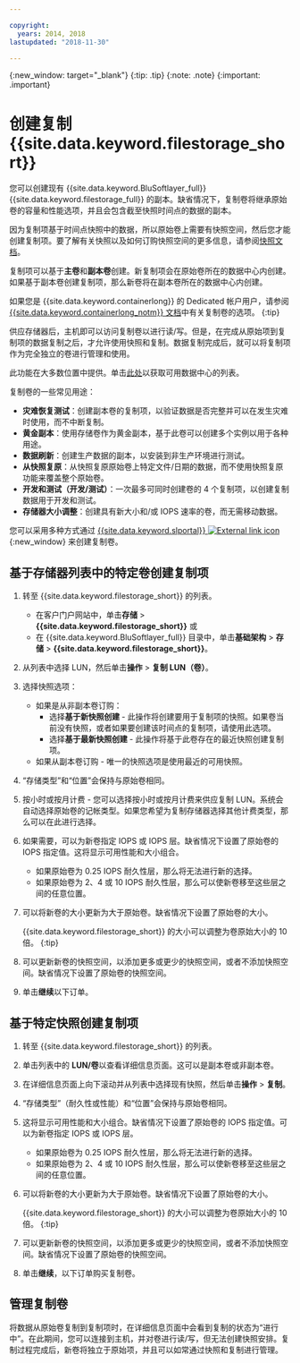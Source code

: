 ```yaml
---

copyright:
  years: 2014, 2018
lastupdated: "2018-11-30"

---
```

{:new_window: target="_blank"}
{:tip: .tip}
{:note: .note}
{:important: .important}

# 创建复制 {{site.data.keyword.filestorage_short}}

您可以创建现有 {{site.data.keyword.BluSoftlayer_full}} {{site.data.keyword.filestorage_full}} 的副本。缺省情况下，复制卷将继承原始卷的容量和性能选项，并且会包含截至快照时间点的数据的副本。   

因为复制项基于时间点快照中的数据，所以原始卷上需要有快照空间，然后您才能创建复制项。要了解有关快照以及如何订购快照空间的更多信息，请参阅[快照文档](snapshots.html)。  

复制项可以基于**主卷**和**副本卷**创建。新复制项会在原始卷所在的数据中心内创建。如果基于副本卷创建复制项，那么新卷将在副本卷所在的数据中心内创建。

如果您是 {{site.data.keyword.containerlong}} 的 Dedicated 帐户用户，请参阅 [{{site.data.keyword.containerlong_notm}} 文档](/docs/containers/cs_storage_file.html#backup_restore)中有关复制卷的选项。
{:tip}

供应存储器后，主机即可以访问复制卷以进行读/写。但是，在完成从原始项到复制项的数据复制之后，才允许使用快照和复制。数据复制完成后，就可以将复制项作为完全独立的卷进行管理和使用。

此功能在大多数位置中提供。单击[此处](new-ibm-block-and-file-storage-location-and-features.html)以获取可用数据中心的列表。

复制卷的一些常见用途：
- **灾难恢复测试**：创建副本卷的复制项，以验证数据是否完整并可以在发生灾难时使用，而不中断复制。
- **黄金副本**：使用存储卷作为黄金副本，基于此卷可以创建多个实例以用于各种用途。
- **数据刷新**：创建生产数据的副本，以安装到非生产环境进行测试。
- **从快照复原**：从快照复原原始卷上特定文件/日期的数据，而不使用快照复原功能来覆盖整个原始卷。
- **开发和测试（开发/测试）**：一次最多可同时创建卷的 4 个复制项，以创建复制数据用于开发和测试。
- **存储器大小调整**：创建具有新大小和/或 IOPS 速率的卷，而无需移动数据。  

您可以采用多种方式通过 [{{site.data.keyword.slportal}} ![External link icon](../../icons/launch-glyph.svg "External link icon")](https://control.softlayer.com/){:new_window} 来创建复制卷。


## 基于存储器列表中的特定卷创建复制项

1. 转至 {{site.data.keyword.filestorage_short}} 的列表。
    - 在客户门户网站中，单击**存储** > **{{site.data.keyword.filestorage_short}}** 或
    - 在 {{site.data.keyword.BluSoftlayer_full}} 目录中，单击**基础架构** > **存储** > **{{site.data.keyword.filestorage_short}}**。
2. 从列表中选择 LUN，然后单击**操作** > **复制 LUN（卷）**。
3. 选择快照选项：
    - 如果是从非副本卷订购：
      - 选择**基于新快照创建** - 此操作将创建要用于复制项的快照。如果卷当前没有快照，或者如果要创建该时间点的复制项，请使用此选项。</br>
      - 选择**基于最新快照创建** - 此操作将基于此卷存在的最近快照创建复制项。
    - 如果从副本卷订购 - 唯一的快照选项是使用最近的可用快照。
4. “存储类型”和“位置”会保持与原始卷相同。
5. 按小时或按月计费 - 您可以选择按小时或按月计费来供应复制 LUN。系统会自动选择原始卷的记帐类型。如果您希望为复制存储器选择其他计费类型，那么可以在此进行选择。
5. 如果需要，可以为新卷指定 IOPS 或 IOPS 层。缺省情况下设置了原始卷的 IOPS 指定值。这将显示可用性能和大小组合。
    - 如果原始卷为 0.25 IOPS 耐久性层，那么将无法进行新的选择。
    - 如果原始卷为 2、4 或 10 IOPS 耐久性层，那么可以使新卷移至这些层之间的任意位置。
6. 可以将新卷的大小更新为大于原始卷。缺省情况下设置了原始卷的大小。

   {{site.data.keyword.filestorage_short}} 的大小可以调整为卷原始大小的 10 倍。
   {:tip}
7. 可以更新新卷的快照空间，以添加更多或更少的快照空间，或者不添加快照空间。缺省情况下设置了原始卷的快照空间。
8. 单击**继续**以下订单。


## 基于特定快照创建复制项

1. 转至 {{site.data.keyword.filestorage_short}} 的列表。
2. 单击列表中的 **LUN/卷**以查看详细信息页面。这可以是副本卷或非副本卷。
3. 在详细信息页面上向下滚动并从列表中选择现有快照，然后单击**操作** > **复制**。   
4. “存储类型”（耐久性或性能）和“位置”会保持与原始卷相同。
5. 这将显示可用性能和大小组合。缺省情况下设置了原始卷的 IOPS 指定值。可以为新卷指定 IOPS 或 IOPS 层。
    - 如果原始卷为 0.25 IOPS 耐久性层，那么将无法进行新的选择。
    - 如果原始卷为 2、4 或 10 IOPS 耐久性层，那么可以使新卷移至这些层之间的任意位置。
6. 可以将新卷的大小更新为大于原始卷。缺省情况下设置了原始卷的大小。

   {{site.data.keyword.filestorage_short}} 的大小可以调整为卷原始大小的 10 倍。
   {:tip}
7. 可以更新新卷的快照空间，以添加更多或更少的快照空间，或者不添加快照空间。缺省情况下设置了原始卷的快照空间。
8. 单击**继续**，以下订单购买复制卷。


## 管理复制卷

将数据从原始卷复制到复制项时，在详细信息页面中会看到复制的状态为“进行中”。在此期间，您可以连接到主机，并对卷进行读/写，但无法创建快照安排。复制过程完成后，新卷将独立于原始项，并且可以如常通过快照和复制进行管理。
